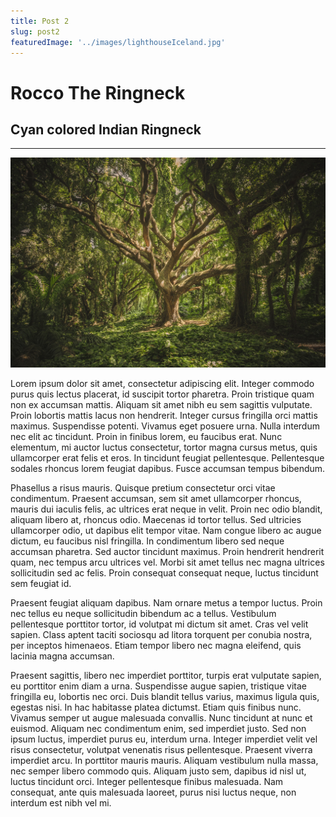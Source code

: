 ```yaml
---
title: Post 2
slug: post2
featuredImage: '../images/lighthouseIceland.jpg'
---
```


# Rocco The Ringneck

## Cyan colored Indian Ringneck

---

![GATSBY_EMPTY_ALT](../images/treeInForest.jpg)

Lorem ipsum dolor sit amet, consectetur adipiscing elit. Integer commodo purus quis lectus placerat, id suscipit tortor pharetra. Proin tristique quam non ex accumsan mattis. Aliquam sit amet nibh eu sem sagittis vulputate. Proin lobortis mattis lacus non hendrerit. Integer cursus fringilla orci mattis maximus. Suspendisse potenti. Vivamus eget posuere urna. Nulla interdum nec elit ac tincidunt. Proin in finibus lorem, eu faucibus erat. Nunc elementum, mi auctor luctus consectetur, tortor magna cursus metus, quis ullamcorper erat felis et eros. In tincidunt feugiat pellentesque. Pellentesque sodales rhoncus lorem feugiat dapibus. Fusce accumsan tempus bibendum.

Phasellus a risus mauris. Quisque pretium consectetur orci vitae condimentum. Praesent accumsan, sem sit amet ullamcorper rhoncus, mauris dui iaculis felis, ac ultrices erat neque in velit. Proin nec odio blandit, aliquam libero at, rhoncus odio. Maecenas id tortor tellus. Sed ultricies ullamcorper odio, ut dapibus elit tempor vitae. Nam congue libero ac augue dictum, eu faucibus nisl fringilla. In condimentum libero sed neque accumsan pharetra. Sed auctor tincidunt maximus. Proin hendrerit hendrerit quam, nec tempus arcu ultrices vel. Morbi sit amet tellus nec magna ultrices sollicitudin sed ac felis. Proin consequat consequat neque, luctus tincidunt sem feugiat id.

Praesent feugiat aliquam dapibus. Nam ornare metus a tempor luctus. Proin nec tellus eu neque sollicitudin bibendum ac a tellus. Vestibulum pellentesque porttitor tortor, id volutpat mi dictum sit amet. Cras vel velit sapien. Class aptent taciti sociosqu ad litora torquent per conubia nostra, per inceptos himenaeos. Etiam tempor libero nec magna eleifend, quis lacinia magna accumsan.

Praesent sagittis, libero nec imperdiet porttitor, turpis erat vulputate sapien, eu porttitor enim diam a urna. Suspendisse augue sapien, tristique vitae fringilla eu, lobortis nec orci. Duis blandit tellus varius, maximus ligula quis, egestas nisi. In hac habitasse platea dictumst. Etiam quis finibus nunc. Vivamus semper ut augue malesuada convallis. Nunc tincidunt at nunc et euismod. Aliquam nec condimentum enim, sed imperdiet justo. Sed non ipsum luctus, imperdiet purus eu, interdum urna. Integer imperdiet velit vel risus consectetur, volutpat venenatis risus pellentesque. Praesent viverra imperdiet arcu. In porttitor mauris mauris. Aliquam vestibulum nulla massa, nec semper libero commodo quis. Aliquam justo sem, dapibus id nisl ut, luctus tincidunt orci. Integer pellentesque finibus malesuada. Nam consequat, ante quis malesuada laoreet, purus nisi luctus neque, non interdum est nibh vel mi.
